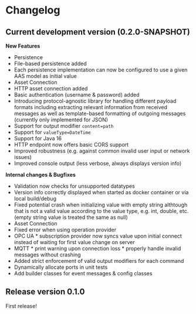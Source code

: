 # Changelog

## Current development version (0.2.0-SNAPSHOT)

**New Features**
*   Persistence
  *   File-based persistence added
  *   Each persistence implementation can now be configured to use a given AAS model as initial value
*   Asset Connection
  *   HTTP asset connection added
  *   Basic authentication (username & password) added
  *   Introducing protocol-agnostic library for handling different payload formats including extracting relevant information from received messages as well as template-based formatting of outgoing messages (currently only implemented for JSON)
*   Support for output modifier `content=path`
*   Support for `valueType=DateTime`
*   Support for Java 16
*   HTTP endpoint now offers basic CORS support
*   Improved robustness (e.g. against common invalid user input or network issues)
*   Improved console output (less verbose, always displays version info)

**Internal changes & Bugfixes**
*   Validation now checks for unsupported datatypes
*   Version info correctly displayed when started as docker container or via local build/debug
*   Fixed potential crash when initializing value with empty string althtough that is not a valid value according to the value type, e.g. int, double, etc. (empty string value is treated the same as null)
*   Asset Connection
  *   Fixed error when using operation provider
  *   OPC UA
    *   subscription provider now syncs value upon initial connect instead of waiting for first value change on server
  *   MQTT
    *   print warning upon connection loss
    *   properly handle invalid messages without crashing
*   Added strict enforcement of valid output modifiers for each command
*   Dynamically allocate ports in unit tests
*   Add builder classes for event messages & config classes

## Release version 0.1.0

First release!
